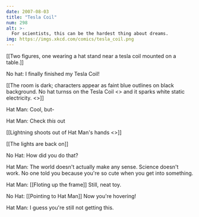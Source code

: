 ```yaml
---
date: 2007-08-03
title: "Tesla Coil"
num: 298
alt: >-
  For scientists, this can be the hardest thing about dreams.
img: https://imgs.xkcd.com/comics/tesla_coil.png
---
```

[[Two figures, one wearing a hat stand near a tesla coil mounted on a table.]]

No hat: I finally finished my Tesla Coil!

[[The room is dark; characters appear as faint blue outlines on black background. No hat turnss on the Tesla Coil <<click>> and it sparks white static electricity. <<gzzzzzz>>]]

Hat Man: Cool, but-

Hat Man: Check *this* out

[[Lightning shoots out of Hat Man's hands <<gzzzzzz>>]]

[[The lights are back on]]

No Hat: How did you do that?

Hat Man: The world doesn't actually make any sense. Science doesn't work. No one told you because you're so cute when you get into something.

Hat Man: [[Floting up the frame]] Still, neat toy.

No Hat: [[Pointing to Hat Man]] Now you're hovering!

Hat Man: I guess you're still not getting this.


